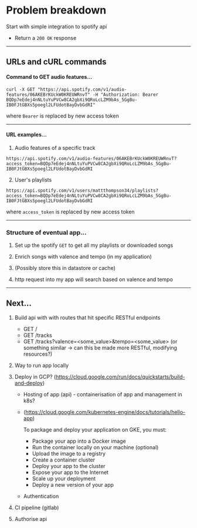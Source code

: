 Problem breakdown
=================

Start with simple integration to spotify api

- Return a `200 OK` response


------

## URLs and cURL commands

#### Command to GET audio features...

```shell script
curl -X GET "https://api.spotify.com/v1/audio-features/06AKEBrKUckW0KREUWRnvT" -H "Authorization: Bearer BQDp7eEdej4nNLtuYuPVCw8CA2gbXi9QRoLcLZM9bAs_5GgBu-IB0FJtGBXs5poegl2LFUdotBayDvbGdRI"
```

where `Bearer` is replaced by new access token

------

#### URL examples...

1. Audio features of a specific track
```http request
https://api.spotify.com/v1/audio-features/06AKEBrKUckW0KREUWRnvT?access_token=BQDp7eEdej4nNLtuYuPVCw8CA2gbXi9QRoLcLZM9bAs_5GgBu-IB0FJtGBXs5poegl2LFUdotBayDvbGdRI
```

2. User's playlists
```http request
https://api.spotify.com/v1/users/mattthompson34/playlists?access_token=BQDp7eEdej4nNLtuYuPVCw8CA2gbXi9QRoLcLZM9bAs_5GgBu-IB0FJtGBXs5poegl2LFUdotBayDvbGdRI
```

where `access_token` is replaced by new access token

------

### Structure of eventual app...

1. Set up the spotify `GET` to get all my playlists or downloaded songs

2. Enrich songs with valence and tempo (in my application)

3. (Possibly store this in datastore or cache)

4. http request into my app will search based on valence and tempo 

------

## Next...

1. Build api with with routes that hit specific RESTful endpoints
    - GET /
    - GET /tracks
    - GET /tracks?valence=<some_value>&tempo=<some_value> (or something similar -> can this be made more RESTful, modifying resources?)
    
2. Way to run app locally
    
3. Deploy in GCP? (https://cloud.google.com/run/docs/quickstarts/build-and-deploy)
    - Hosting of app (api) - containerisation of app and management in k8s?
    - (https://cloud.google.com/kubernetes-engine/docs/tutorials/hello-app)
    
        To package and deploy your application on GKE, you must:
        
        - Package your app into a Docker image
        - Run the container locally on your machine (optional)
        - Upload the image to a registry
        - Create a container cluster
        - Deploy your app to the cluster
        - Expose your app to the Internet
        - Scale up your deployment
        - Deploy a new version of your app
    
    - Authentication

4. CI pipeline (gitlab)

5. Authorise api